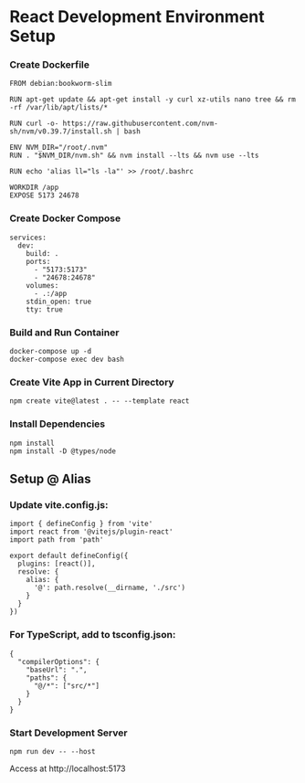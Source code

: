 # React Development Environment Setup

### Create Dockerfile
```
FROM debian:bookworm-slim

RUN apt-get update && apt-get install -y curl xz-utils nano tree && rm -rf /var/lib/apt/lists/*

RUN curl -o- https://raw.githubusercontent.com/nvm-sh/nvm/v0.39.7/install.sh | bash

ENV NVM_DIR="/root/.nvm"
RUN . "$NVM_DIR/nvm.sh" && nvm install --lts && nvm use --lts

RUN echo 'alias ll="ls -la"' >> /root/.bashrc

WORKDIR /app
EXPOSE 5173 24678
```

### Create Docker Compose

```
services:
  dev:
    build: .
    ports:
      - "5173:5173"
      - "24678:24678"
    volumes:
      - .:/app
    stdin_open: true
    tty: true
```

### Build and Run Container
```
docker-compose up -d
docker-compose exec dev bash
```

### Create Vite App in Current Directory
```
npm create vite@latest . -- --template react
```

### Install Dependencies
```
npm install
npm install -D @types/node
```

## Setup @ Alias
### Update vite.config.js:
```
import { defineConfig } from 'vite'
import react from '@vitejs/plugin-react'
import path from 'path'

export default defineConfig({
  plugins: [react()],
  resolve: {
    alias: {
      '@': path.resolve(__dirname, './src')
    }
  }
})
```
### For TypeScript, add to tsconfig.json:
```
{
  "compilerOptions": {
    "baseUrl": ".",
    "paths": {
      "@/*": ["src/*"]
    }
  }
}
```

### Start Development Server
```
npm run dev -- --host
```
Access at http://localhost:5173
